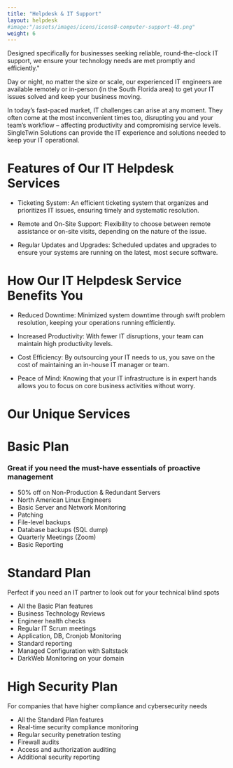 ```yaml
---
title: "Helpdesk & IT Support"
layout: helpdesk
#image:"/assets/images/icons/icons8-computer-support-48.png"
weight: 6
---
```


Designed specifically for businesses seeking reliable, round-the-clock IT support, we ensure your technology needs are met promptly and efficiently."

Day or night, no matter the size or scale, our experienced IT engineers are available remotely or in-person (in the South Florida area) to get your IT issues solved and keep your business moving.

In today’s fast-paced market, IT challenges can arise at any moment. They often come at the most inconvenient times too, disrupting you and your team’s workflow – affecting productivity and compromising service levels. SingleTwin Solutions can provide the IT experience and solutions needed to keep your IT operational.
 
# Features of Our IT Helpdesk Services

* Ticketing System: An efficient ticketing system that organizes and prioritizes IT issues, ensuring timely and systematic resolution.

* Remote and On-Site Support: Flexibility to choose between remote assistance or on-site visits, depending on the nature of the issue.

* Regular Updates and Upgrades: Scheduled updates and upgrades to ensure your systems are running on the latest, most secure software.

# How Our IT Helpdesk Service Benefits You

* Reduced Downtime: Minimized system downtime through swift problem resolution, keeping your operations running efficiently.

* Increased Productivity: With fewer IT disruptions, your team can maintain high productivity levels.

* Cost Efficiency: By outsourcing your IT needs to us, you save on the cost of maintaining an in-house IT manager or team.

* Peace of Mind: Knowing that your IT infrastructure is in expert hands allows you to focus on core business activities without worry.

# Our Unique Services

# Basic Plan
### Great if you need the must-have essentials of proactive management

* 50% off on Non-Production & Redundant Servers
* North American Linux Engineers
* Basic Server and Network Monitoring
* Patching
* File-level backups
* Database backups (SQL dump)
* Quarterly Meetings (Zoom)
* Basic Reporting

# Standard Plan
Perfect if you need an IT partner to look out for your technical blind spots

* All the Basic Plan features
* Business Technology Reviews
* Engineer health checks
* Regular IT Scrum meetings
* Application, DB, Cronjob Monitoring
* Standard reporting
* Managed Configuration with Saltstack
* DarkWeb Monitoring on your domain
 

# High Security Plan
For companies that have higher compliance and cybersecurity needs

* All the Standard Plan features
* Real-time security compliance monitoring
* Regular security penetration testing
* Firewall audits
* Access and authorization auditing
* Additional security reporting

 